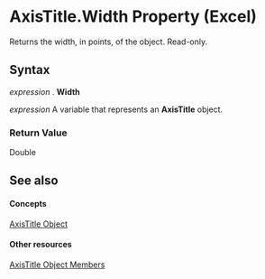 
# AxisTitle.Width Property (Excel)

Returns the width, in points, of the object. Read-only.


## Syntax

 _expression_ . **Width**

 _expression_ A variable that represents an **AxisTitle** object.


### Return Value

Double


## See also


#### Concepts


[AxisTitle Object](563d3ba5-aa77-b6fc-236a-7838d75eaa53.md)
#### Other resources


[AxisTitle Object Members](84970b5a-91a1-b785-5632-97a0de4410f2.md)
